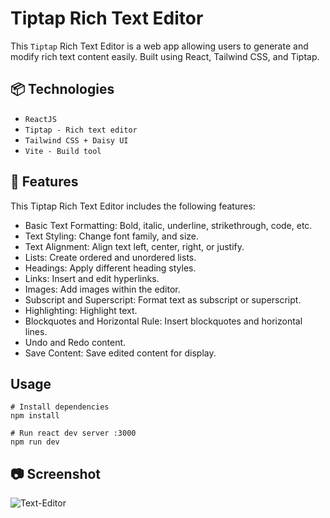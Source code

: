 # Tiptap Rich Text Editor

This `Tiptap` Rich Text Editor is a web app allowing users to generate and modify rich text content easily. Built using React, Tailwind CSS, and Tiptap.

## 📦 Technologies
- `ReactJS`
- `Tiptap - Rich text editor`
- `Tailwind CSS + Daisy UI`
- `Vite - Build tool`

## 🚀 Features
This Tiptap Rich Text Editor includes the following features:

- Basic Text Formatting: Bold, italic, underline, strikethrough, code, etc.
- Text Styling: Change font family, and size.
- Text Alignment: Align text left, center, right, or justify.
- Lists: Create ordered and unordered lists.
- Headings: Apply different heading styles.
- Links: Insert and edit hyperlinks.
- Images: Add images within the editor.
- Subscript and Superscript: Format text as subscript or superscript.
- Highlighting: Highlight text.
- Blockquotes and Horizontal Rule: Insert blockquotes and horizontal lines.
- Undo and Redo content.
- Save Content: Save edited content for display.

## Usage

```
# Install dependencies
npm install

# Run react dev server :3000
npm run dev
```

## 📷 Screenshot
![Text-Editor](https://github.com/Lalitkumar4/tiptap-rich-text-editor/assets/64465383/27d7f145-2d7a-4e4c-a688-2db34c08e546)

